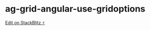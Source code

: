# ag-grid-angular-use-gridoptions

[Edit on StackBlitz ⚡️](https://stackblitz.com/edit/ag-grid-angular-use-gridoptions)